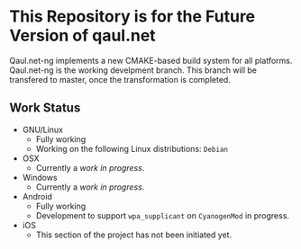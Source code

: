 This Repository is for the Future Version of qaul.net
=====================================================

Qaul.net-ng implements a new CMAKE-based build system for all platforms.
Qaul.net-ng is the working develpment branch. This branch will be 
transfered to master, once the transformation is completed.


Work Status
-----------

* GNU/Linux
  * Fully working
  * Working on the following Linux distributions: `Debian`
* OSX 
  * Currently a _work in progress_.
* Windows
  * Currently a _work in progress_.
* Android
  * Fully working
  * Development to support `wpa_supplicant` on `CyanogenMod` in progress.
* iOS
  * This section of the project has not been initiated yet.
